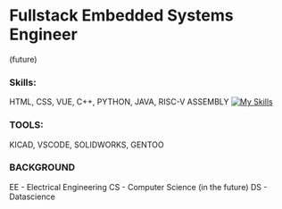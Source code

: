 # Fullstack Embedded Systems Engineer
(future)
### Skills: 
HTML, CSS, VUE, C++, PYTHON, JAVA, RISC-V ASSEMBLY
[![My Skills](https://skillicons.dev/icons?i=js,html,css,wasm)](https://skillicons.dev)
### TOOLS:
KICAD, VSCODE, SOLIDWORKS, GENTOO


### BACKGROUND
EE - Electrical Engineering
CS - Computer Science
(in the future)
DS - Datascience 

